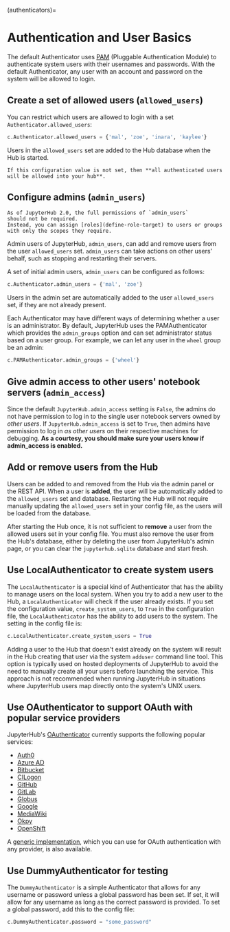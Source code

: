 (authenticators)=

# Authentication and User Basics

The default Authenticator uses [PAM][] (Pluggable Authentication Module) to authenticate system users with
their usernames and passwords. With the default Authenticator, any user
with an account and password on the system will be allowed to login.

## Create a set of allowed users (`allowed_users`)

You can restrict which users are allowed to login with a set
`Authenticator.allowed_users`:

```python
c.Authenticator.allowed_users = {'mal', 'zoe', 'inara', 'kaylee'}
```

Users in the `allowed_users` set are added to the Hub database when the Hub is
started.

```{warning}
If this configuration value is not set, then **all authenticated users will be allowed into your hub**.
```

## Configure admins (`admin_users`)

```{note}
As of JupyterHub 2.0, the full permissions of `admin_users`
should not be required.
Instead, you can assign [roles](define-role-target) to users or groups
with only the scopes they require.
```

Admin users of JupyterHub, `admin_users`, can add and remove users from
the user `allowed_users` set. `admin_users` can take actions on other users'
behalf, such as stopping and restarting their servers.

A set of initial admin users, `admin_users` can be configured as follows:

```python
c.Authenticator.admin_users = {'mal', 'zoe'}
```

Users in the admin set are automatically added to the user `allowed_users` set,
if they are not already present.

Each Authenticator may have different ways of determining whether a user is an
administrator. By default, JupyterHub uses the PAMAuthenticator which provides the
`admin_groups` option and can set administrator status based on a user
group. For example, we can let any user in the `wheel` group be an admin:

```python
c.PAMAuthenticator.admin_groups = {'wheel'}
```

## Give admin access to other users' notebook servers (`admin_access`)

Since the default `JupyterHub.admin_access` setting is `False`, the admins
do not have permission to log in to the single user notebook servers
owned by _other users_. If `JupyterHub.admin_access` is set to `True`,
then admins have permission to log in _as other users_ on their
respective machines for debugging. **As a courtesy, you should make
sure your users know if admin_access is enabled.**

## Add or remove users from the Hub

Users can be added to and removed from the Hub via the admin
panel or the REST API. When a user is **added**, the user will be
automatically added to the `allowed_users` set and database. Restarting the Hub
will not require manually updating the `allowed_users` set in your config file,
as the users will be loaded from the database.

After starting the Hub once, it is not sufficient to **remove** a user
from the allowed users set in your config file. You must also remove the user
from the Hub's database, either by deleting the user from JupyterHub's
admin page, or you can clear the `jupyterhub.sqlite` database and start
fresh.

## Use LocalAuthenticator to create system users

The `LocalAuthenticator` is a special kind of Authenticator that has
the ability to manage users on the local system. When you try to add a
new user to the Hub, a `LocalAuthenticator` will check if the user
already exists. If you set the configuration value, `create_system_users`,
to `True` in the configuration file, the `LocalAuthenticator` has
the ability to add users to the system. The setting in the config
file is:

```python
c.LocalAuthenticator.create_system_users = True
```

Adding a user to the Hub that doesn't exist already on the system will
result in the Hub creating that user via the system `adduser` command
line tool. This option is typically used on hosted deployments of
JupyterHub to avoid the need to manually create all your users before
launching the service. This approach is not recommended when running
JupyterHub in situations where JupyterHub users map directly onto the
system's UNIX users.

## Use OAuthenticator to support OAuth with popular service providers

JupyterHub's [OAuthenticator][] currently supports the following
popular services:

- [Auth0](https://oauthenticator.readthedocs.io/en/latest/reference/api/gen/oauthenticator.auth0.html)
- [Azure AD](https://oauthenticator.readthedocs.io/en/latest/reference/api/gen/oauthenticator.azuread.html)
- [Bitbucket](https://oauthenticator.readthedocs.io/en/latest/reference/api/gen/oauthenticator.bitbucket.html)
- [CILogon](https://oauthenticator.readthedocs.io/en/latest/reference/api/gen/oauthenticator.cilogon.html)
- [GitHub](https://oauthenticator.readthedocs.io/en/latest/reference/api/gen/oauthenticator.github.html)
- [GitLab](https://oauthenticator.readthedocs.io/en/latest/reference/api/gen/oauthenticator.gitlab.html)
- [Globus](https://oauthenticator.readthedocs.io/en/latest/reference/api/gen/oauthenticator.globus.html)
- [Google](https://oauthenticator.readthedocs.io/en/latest/reference/api/gen/oauthenticator.google.html)
- [MediaWiki](https://oauthenticator.readthedocs.io/en/latest/reference/api/gen/oauthenticator.mediawiki.html)
- [Okpy](https://oauthenticator.readthedocs.io/en/latest/reference/api/gen/oauthenticator.okpy.html)
- [OpenShift](https://oauthenticator.readthedocs.io/en/latest/reference/api/gen/oauthenticator.openshift.html)

A [generic implementation](https://oauthenticator.readthedocs.io/en/latest/reference/api/gen/oauthenticator.generic.html), which you can use for OAuth authentication
with any provider, is also available.

## Use DummyAuthenticator for testing

The `DummyAuthenticator` is a simple Authenticator that
allows for any username or password unless a global password has been set. If
set, it will allow for any username as long as the correct password is provided.
To set a global password, add this to the config file:

```python
c.DummyAuthenticator.password = "some_password"
```

[pam]: https://en.wikipedia.org/wiki/Pluggable_authentication_module
[oauthenticator]: https://github.com/jupyterhub/oauthenticator
